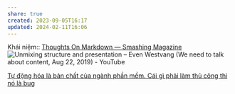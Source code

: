 ```yaml
---
share: true
created: 2023-09-05T16:17
updated: 2024-02-11T16:06
---
```


Khái niệm:: 
[Thoughts On Markdown — Smashing Magazine](https://www.smashingmagazine.com/2022/02/thoughts-on-markdown/)
![Unmixing structure and presentation – Even Westvang (We need to talk about content, Aug 22, 2019) - YouTube](https://youtu.be/lVHj7Y90Ieg?si=NQOU3WJYso6atUCL)

[Tự động hóa là bản chất của ngành phần mềm. Cái gì phải làm thủ công thì nó là bug](../../K%E1%BB%B9%20thu%E1%BA%ADt%20ph%E1%BA%A7n%20m%E1%BB%81m/T%E1%BB%B1%20%C4%91%E1%BB%99ng%20h%C3%B3a%20l%C3%A0%20b%E1%BA%A3n%20ch%E1%BA%A5t%20c%E1%BB%A7a%20ng%C3%A0nh%20ph%E1%BA%A7n%20m%E1%BB%81m.%20C%C3%A1i%20g%C3%AC%20ph%E1%BA%A3i%20l%C3%A0m%20th%E1%BB%A7%20c%C3%B4ng%20th%C3%AC%20n%C3%B3%20l%C3%A0%20bug.md)